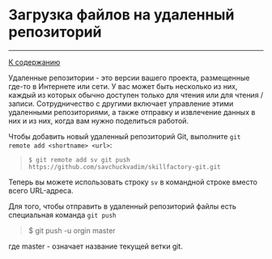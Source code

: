 # Загрузка файлов на удаленный репозиторий
---

[К cодержанию](Содержание.md)

Удаленные репозитории - это версии вашего проекта, размещенные где-то в Интернете или сети. У вас может быть несколько из них, каждый из которых обычно доступен только для чтения или для чтения / записи. Сотрудничество с другими включает управление этими удаленными репозиториями, а также отправку и извлечение данных в них и из них, когда вам нужно поделиться работой. 

Чтобы добавить новый удаленный репозиторий Git, выполните `git remote add <shortname> <url>`:
>
> `$ git remote add sv git push https://github.com/savchuckvadim/skillfactory-git.git`
>
Теперь вы можете использовать строку `sv` в командной строке вместо всего URL-адреса.

Для того, чтобы отправить в удаленный репозиторий файлы есть специальная команда `git push`

>
>$ git push -u orgin master
>
где master - означает название текущей ветки git.